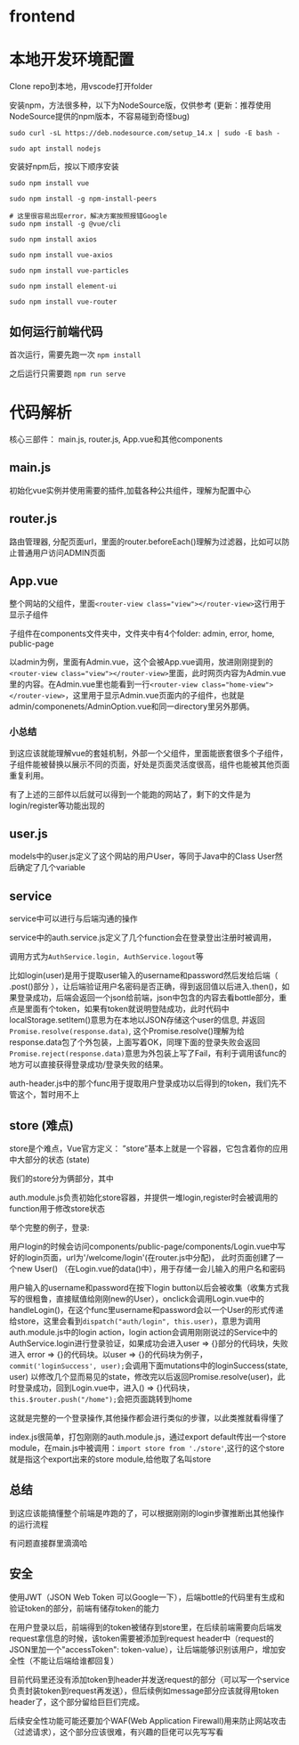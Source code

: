 # frontend

# 本地开发环境配置

Clone repo到本地，用vscode打开folder

安装npm，方法很多种，以下为NodeSource版，仅供参考 (更新：推荐使用NodeSource提供的npm版本，不容易碰到奇怪bug)

```
sudo curl -sL https://deb.nodesource.com/setup_14.x | sudo -E bash -

sudo apt install nodejs
```

安装好npm后，按以下顺序安装

```
sudo npm install vue

sudo npm install -g npm-install-peers

# 这里很容易出现error，解决方案按照报错Google
sudo npm install -g @vue/cli

sudo npm install axios

sudo npm install vue-axios

sudo npm install vue-particles

sudo npm install element-ui

sudo npm install vue-router
```

## 如何运行前端代码

首次运行，需要先跑一次 ```npm install```

之后运行只需要跑 ```npm run serve```


# 代码解析

核心三部件： main.js, router.js, App.vue和其他components

## main.js

初始化vue实例并使用需要的插件,加载各种公共组件，理解为配置中心

## router.js

路由管理器, 分配页面url，里面的router.beforeEach()理解为过滤器，比如可以防止普通用户访问ADMIN页面

## App.vue 

整个网站的父组件，里面```<router-view class="view"></router-view>```这行用于显示子组件

子组件在components文件夹中，文件夹中有4个folder: admin, error, home, public-page

以admin为例，里面有Admin.vue，这个会被App.vue调用，放进刚刚提到的```<router-view class="view"></router-view>```里面，此时网页内容为Admin.vue里的内容。在Admin.vue里也能看到一行```<router-view class="home-view"></router-view>```，这里用于显示Admin.vue页面内的子组件，也就是admin/componenets/AdminOption.vue和同一directory里另外那俩。

### 小总结

到这应该就能理解vue的套娃机制，外部一个父组件，里面能嵌套很多个子组件，子组件能被替换以展示不同的页面，好处是页面灵活度很高，组件也能被其他页面重复利用。

有了上述的三部件以后就可以得到一个能跑的网站了，剩下的文件是为login/register等功能出现的

## user.js

models中的user.js定义了这个网站的用户User，等同于Java中的Class User然后确定了几个variable

## service

service中可以进行与后端沟通的操作

service中的auth.service.js定义了几个function会在登录登出注册时被调用，

调用方式为```AuthService.login, AuthService.logout```等

比如login(user)是用于提取user输入的username和password然后发给后端（ .post()部分 ），让后端验证用户名密码是否正确，得到返回值以后进入.then()，如果登录成功，后端会返回一个json给前端，json中包含的内容去看bottle部分，重点是里面有个token，如果有token就说明登陆成功，此时代码中localStorage.setItem()意思为在本地以JSON存储这个user的信息, 并返回```Promise.resolve(response.data)```, 这个Promise.resolve()理解为给response.data包了个外包装，上面写着OK，同理下面的登录失败会返回```Promise.reject(response.data)```意思为外包装上写了Fail，有利于调用该func的地方可以直接获得登录成功/登录失败的结果。

auth-header.js中的那个func用于提取用户登录成功以后得到的token，我们先不管这个，暂时用不上

## store (难点)

store是个难点，Vue官方定义： ”store”基本上就是一个容器，它包含着你的应用中大部分的状态 (state)

我们的store分为俩部分，其中

auth.module.js负责初始化store容器，并提供一堆login,register时会被调用的function用于修改store状态

举个完整的例子，登录:

用户login的时候会访问components/public-page/components/Login.vue中写好的login页面，url为'/welcome/login'(在router.js中分配)，
此时页面创建了一个new User() （在Login.vue的data()中），用于存储一会儿输入的用户名和密码

用户输入的username和password在按下login button以后会被收集（收集方式我写的很粗鲁，直接赋值给刚刚new的User），onclick会调用Login.vue中的handleLogin()，在这个func里username和password会以一个User的形式传递给store，这里会看到```dispatch("auth/login", this.user)```，意思为调用auth.module.js中的login action，login action会调用刚刚说过的Service中的AuthService.login进行登录验证，如果成功会进入user => {}部分的代码块，失败进入 error => {}的代码块。以user => {}的代码块为例子，```commit('loginSuccess', user);```会调用下面mutations中的loginSuccess(state, user) 以修改几个显而易见的state，修改完以后返回Promise.resolve(user)，此时登录成功，回到Login.vue中，进入() => {}代码块，```this.$router.push("/home");```会把页面跳转到home

这就是完整的一个登录操作,其他操作都会进行类似的步骤，以此类推就看得懂了

index.js很简单，打包刚刚的auth.module.js，通过export default传出一个store module，在main.js中被调用：```import store from './store'```,这行的这个store就是指这个export出来的store module,给他取了名叫store

## 总结

到这应该能搞懂整个前端是咋跑的了，可以根据刚刚的login步骤推断出其他操作的运行流程

有问题直接群里滴滴哈


## 安全

使用JWT（JSON Web Token 可以Google一下），后端bottle的代码里有生成和验证token的部分，前端有储存token的能力

在用户登录以后，前端得到的token被储存到store里，在后续前端需要向后端发request拿信息的时候，该token需要被添加到request header中（request的JSON里加一个"accessToken": token-value），让后端能够识别该用户，增加安全性（不能让后端给谁都回复）

目前代码里还没有添加token到header并发送request的部分（可以写一个service负责封装token到request再发送），但后续例如message部分应该就得用token header了，这个部分留给巨巨们完成。

后续安全性功能可能还要加个WAF(Web Application Firewall)用来防止网站攻击（过滤请求），这个部分应该很难，有兴趣的巨佬可以先写写看


